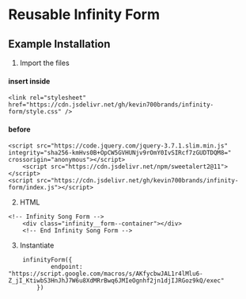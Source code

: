 # Reusable Infinity Form

## Example Installation

1. Import the files

#### insert inside <head></head>

```
<link rel="stylesheet" href="https://cdn.jsdelivr.net/gh/kevin700brands/infinity-form/style.css" />
```

#### before </body>

```
<script src="https://code.jquery.com/jquery-3.7.1.slim.min.js" integrity="sha256-kmHvs0B+OpCW5GVHUNjv9rOmY0IvSIRcf7zGUDTDQM8=" crossorigin="anonymous"></script>
	<script src="https://cdn.jsdelivr.net/npm/sweetalert2@11"></script>
<script src="https://cdn.jsdelivr.net/gh/kevin700brands/infinity-form/index.js"></script>
```

2. HTML

```
<!-- Infinity Song Form -->
	<div class="infinity__form--container"></div>
	<!-- End Infinity Song Form -->
```

3. Instantiate

```
    infinityForm({
			endpoint: "https://script.google.com/macros/s/AKfycbwJAL1r4lMlu6-Z_jI_KtiwbS3HnJhJ7W6u8XdMRrBwq6JMIeOgnhf2jn1djIJRGoz9kQ/exec"
		})
```
